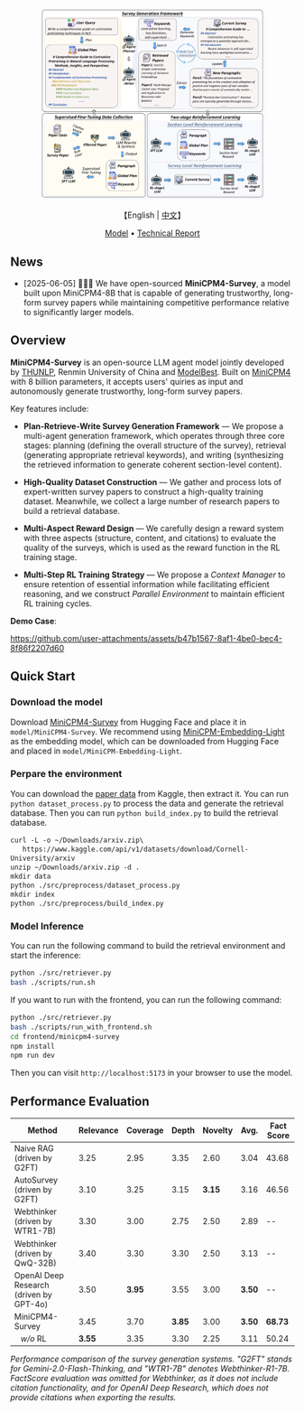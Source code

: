 <div align="center">
  <img src="./assets/main.png" alt="MiniCPM4-Survey MAIN" width="400em"></img>
</div>
<p align="center">
    【English | <a href="README.md">中文</a>】
</p>

<p align="center">
  <a href="https://huggingface.co/openbmb/MiniCPM4-Survey">Model</a> •
  <a href="https://arxiv.org/abs/????">Technical Report</a>
</p>

## News

* [2025-06-05] 🚀🚀🚀 We have open-sourced **MiniCPM4-Survey**, a model built upon MiniCPM4-8B that is capable of generating trustworthy, long-form survey papers while maintaining competitive performance relative to significantly larger models.

## Overview

**MiniCPM4-Survey** is an open-source LLM agent model jointly developed by [THUNLP](https://nlp.csai.tsinghua.edu.cn), Renmin University of China and [ModelBest](https://modelbest.cn/en). Built on [MiniCPM4](https://github.com/OpenBMB/MiniCPM4) with 8 billion parameters, it accepts users' quiries as input and autonomously generate trustworthy, long-form survey papers.

Key features include:

- **Plan-Retrieve-Write Survey Generation Framework** — We propose a multi-agent generation framework, which operates through three core stages: planning (defining the overall structure of the survey), retrieval (generating appropriate retrieval keywords), and writing (synthesizing the retrieved information to generate coherent section-level content).

- **High-Quality Dataset Construction** — We gather and process lots of expert-written survey papers to construct a high-quality training dataset. Meanwhile, we collect a large number of research papers to build a retrieval database.

- **Multi-Aspect Reward Design** — We carefully design a reward system with three aspects (structure, content, and citations) to evaluate the quality of the surveys, which is used as the reward function in the RL training stage.

- **Multi-Step RL Training Strategy** — We propose a *Context Manager* to ensure retention of essential information while facilitating efficient reasoning, and we construct *Parallel Environment* to maintain efficient RL training cycles.  

**Demo Case**:

https://github.com/user-attachments/assets/b47b1567-8af1-4be0-bec4-8f86f2207d60

## Quick Start

### Download the model

Download [MiniCPM4-Survey](https://huggingface.co/openbmb/MiniCPM4-Survey) from Hugging Face and place it in `model/MiniCPM4-Survey`.
We recommend using [MiniCPM-Embedding-Light](https://huggingface.co/openbmb/MiniCPM-Embedding-Light) as the embedding model, which can be downloaded from Hugging Face and placed in `model/MiniCPM-Embedding-Light`.
### Perpare the environment

You can download the [paper data](https://www.kaggle.com/datasets/Cornell-University/arxiv) from Kaggle, then extract it. You can run `python dataset_process.py` to process the data and generate the retrieval database. Then you can run `python build_index.py` to build the retrieval database.

```
curl -L -o ~/Downloads/arxiv.zip\
   https://www.kaggle.com/api/v1/datasets/download/Cornell-University/arxiv
unzip ~/Downloads/arxiv.zip -d .
mkdir data
python ./src/preprocess/dataset_process.py
mkdir index
python ./src/preprocess/build_index.py
```

### Model Inference

You can run the following command to build the retrieval environment and start the inference:

```bash
python ./src/retriever.py
bash ./scripts/run.sh
```

If you want to run with the frontend, you can run the following command:

```bash
python ./src/retriever.py
bash ./scripts/run_with_frontend.sh
cd frontend/minicpm4-survey
npm install
npm run dev
```

Then you can visit `http://localhost:5173` in your browser to use the model.

## Performance Evaluation

| Method                                      | Relevance | Coverage | Depth | Novelty | Avg.  | Fact Score |
|---------------------------------------------|-----------|----------|-------|---------|-------|------------|
| Naive RAG (driven by G2FT)                  | 3.25      | 2.95     | 3.35  | 2.60    | 3.04  | 43.68      |
| AutoSurvey (driven by G2FT)                 | 3.10      | 3.25     | 3.15  | **3.15**| 3.16  | 46.56      |
| Webthinker (driven by WTR1-7B)              | 3.30      | 3.00     | 2.75  | 2.50    | 2.89  | --         |
| Webthinker (driven by QwQ-32B)              | 3.40      | 3.30     | 3.30  | 2.50    | 3.13  | --         |
| OpenAI Deep Research (driven by GPT-4o)     | 3.50      |**3.95**  | 3.55  | 3.00    | **3.50**  | --         |
| MiniCPM4-Survey                            | 3.45      | 3.70     | **3.85** | 3.00    | **3.50**  | **68.73**  |
| &nbsp;&nbsp;&nbsp;*w/o* RL                  | **3.55**  | 3.35     | 3.30  | 2.25    | 3.11  | 50.24      |

*Performance comparison of the survey generation systems. "G2FT" stands for Gemini-2.0-Flash-Thinking, and "WTR1-7B" denotes Webthinker-R1-7B. FactScore evaluation was omitted for Webthinker, as it does not include citation functionality, and for OpenAI Deep Research, which does not provide citations when exporting the results.*
